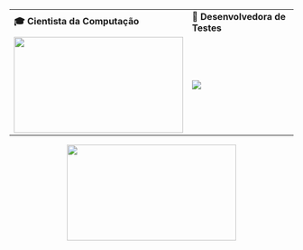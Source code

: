 
<div align="center">
  <table>
    <tr>
      <td><b>🎓 Cientista da Computação</b></td>
      <td><b>🧪 Desenvolvedora de Testes</b></td>
    </tr>
    <tr>
      <td><img src="https://apilgriminnarnia.files.wordpress.com/2018/09/legally-blonde-laptop-e1536078931635.jpg" width="300px" height="170px"></td>
      <td><img src="https://tenor.com/pt-BR/view/math-thinking-calculating-zachgalifianakis-the-hangover-gif-4774531 height="170px"> </td>
    </tr>
  </table>
<img src="https://reactiongifs.me/wp-content/uploads/2019/05/Testers-Vs-Developers.gif" width="300px" height="170px"

